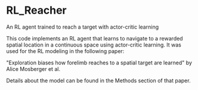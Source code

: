 # RL_Reacher
An RL agent trained to reach a target with actor-critic learning

This code implements an RL agent that learns to navigate to a rewarded spatial location in a continuous space using actor-critic learning. It was used for the RL modeling in the following paper: 

"Exploration biases how forelimb reaches to a spatial target are learned" by Alice Mosberger et al.

Details about the model can be found in the Methods section of that paper.
